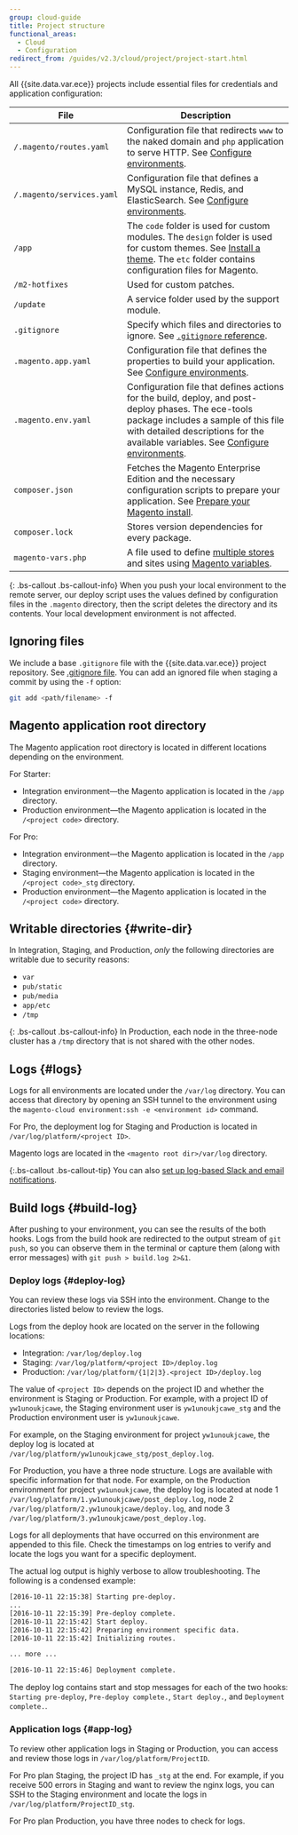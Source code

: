 ```yaml
---
group: cloud-guide
title: Project structure
functional_areas:
  - Cloud
  - Configuration
redirect_from: /guides/v2.3/cloud/project/project-start.html
---
```


All {{site.data.var.ece}} projects include essential files for credentials and application configuration:

| File                      | Description                                                                                                                                                                                                                                                                          |
| ------------------------- | ------------------------------------------------------------------------------------------------------------------------------------------------------------------------------------------------------------------------------------------------------------------------------------ |
| `/.magento/routes.yaml`   | Configuration file that redirects `www` to the naked domain and `php` application to serve HTTP. See [Configure environments]({{page.baseurl}}/cloud/env/environment-intro.html).                                                                                                    |
| `/.magento/services.yaml` | Configuration file that defines a MySQL instance, Redis, and ElasticSearch. See [Configure environments]({{page.baseurl}}/cloud/env/environment-intro.html).                                                                                                                         |
| `/app`                    | The `code` folder is used for custom modules. The `design` folder is used for custom themes. See [Install a theme]({{page.baseurl}}/cloud/howto/install-theme.html). The `etc` folder contains configuration files for Magento.                                                      |
| `/m2-hotfixes`            | Used for custom patches.                                                                                                                                                                                                                                                             |
| `/update`                 | A service folder used by the support module.                                                                                                                                                                                                                                         |
| `.gitignore`              | Specify which files and directories to ignore. See [`.gitignore` reference](#ignoring-files).                                                                                                                                                                                        |
| `.magento.app.yaml`       | Configuration file that defines the properties to build your application. See [Configure environments]({{page.baseurl}}/cloud/env/environment-intro.html).                                                                                                                           |
| `.magento.env.yaml`       | Configuration file that defines actions for the build, deploy, and post-deploy phases. The ece-tools package includes a sample of this file with detailed descriptions for the available variables. See [Configure environments]({{page.baseurl}}/cloud/env/environment-intro.html). |
| `composer.json`           | Fetches the Magento Enterprise Edition and the necessary configuration scripts to prepare your application. See [Prepare your Magento install]({{page.baseurl}}/cloud/setup/import-prepare.html).                                                                                    |
| `composer.lock`           | Stores version dependencies for every package.                                                                                                                                                                                                                                       |
| `magento-vars.php`        | A file used to define [multiple stores]({{page.baseurl}}/cloud/configure/multiple-sites.html#modify-the-magento-varsphp-file) and sites using [Magento variables]({{page.baseurl}}/configure/multi-site.html).                                                                       |

{: .bs-callout .bs-callout-info}
When you push your local environment to the remote server, our deploy script uses the values defined by configuration files in the `.magento` directory, then the script deletes the directory and its contents. Your local development environment is not affected.

## Ignoring files

We include a base `.gitignore` file with the {{site.data.var.ece}} project repository. See [.gitignore file](https://github.com/magento/magento-cloud/blob/master/.gitignore). You can add an ignored file when staging a commit by using the `-f` option:

```bash
git add <path/filename> -f
```

## Magento application root directory

The Magento application root directory is located in different locations depending on the environment.

For Starter:

* Integration environment—the Magento application is located in the `/app` directory.
* Production environment—the Magento application is located in the `/<project code>` directory.

For Pro:

* Integration environment—the Magento application is located in the `/app` directory.
* Staging environment—the Magento application is located in the `/<project code>_stg` directory.
* Production environment—the Magento application is located in the `/<project code>` directory.

## Writable directories {#write-dir}

In Integration, Staging, and Production, _only_ the following directories are writable due to security reasons:

* `var`
* `pub/static`
* `pub/media`
* `app/etc`
* `/tmp`

{: .bs-callout .bs-callout-info}
In Production, each node in the three-node cluster has a `/tmp` directory that is not shared with the other nodes.

## Logs {#logs}

Logs for all environments are located under the `/var/log` directory. You can access that directory by opening an SSH tunnel to the environment using the `magento-cloud environment:ssh -e <environment id>` command.

For Pro, the deployment log for Staging and Production is located in `/var/log/platform/<project ID>`.

Magento logs are located in the `<magento root dir>/var/log` directory.

{:.bs-callout .bs-callout-tip}
You can also [set up log-based Slack and email notifications]({{page.baseurl}}/cloud/env/setup-notifications.html).

## Build logs {#build-log}

After pushing to your environment, you can see the results of the both hooks. Logs from the build hook are redirected to the output stream of `git push`, so you can observe them in the terminal or capture them (along with error messages) with `git push > build.log 2>&1`.

### Deploy logs {#deploy-log}

You can review these logs via SSH into the environment. Change to the directories listed below to review the logs.

Logs from the deploy hook are located on the server in the following locations:

* Integration: `/var/log/deploy.log`
* Staging: `/var/log/platform/<project ID>/deploy.log`
* Production: `/var/log/platform/{1|2|3}.<project ID>/deploy.log`

The value of `<project ID>` depends on the project ID and whether the environment is Staging or Production. For example, with a project ID of `yw1unoukjcawe`, the Staging environment user is `yw1unoukjcawe_stg` and the Production environment user is `yw1unoukjcawe`.

For example, on the Staging environment for project `yw1unoukjcawe`, the deploy log is located at `/var/log/platform/yw1unoukjcawe_stg/post_deploy.log`.

For Production, you have a three node structure. Logs are available with specific information for that node. For example, on the Production environment for project `yw1unoukjcawe`, the deploy log is located at node 1 `/var/log/platform/1.yw1unoukjcawe/post_deploy.log`, node 2 `/var/log/platform/2.yw1unoukjcawe/deploy.log`, and node 3 `/var/log/platform/3.yw1unoukjcawe/post_deploy.log`.

Logs for all deployments that have occurred on this environment are appended to this file. Check the timestamps on log entries to verify and locate the logs you want for a specific deployment.

The actual log output is highly verbose to allow troubleshooting. The following is a condensed example:

```xml
[2016-10-11 22:15:38] Starting pre-deploy.
...
[2016-10-11 22:15:39] Pre-deploy complete.
[2016-10-11 22:15:42] Start deploy.
[2016-10-11 22:15:42] Preparing environment specific data.
[2016-10-11 22:15:42] Initializing routes.

... more ...

[2016-10-11 22:15:46] Deployment complete.
```

The deploy log contains start and stop messages for each of the two hooks:
`Starting pre-deploy`, `Pre-deploy complete.`, `Start deploy.`, and `Deployment complete.`.

### Application logs {#app-log}

To review other application logs in Staging or Production, you can access and review those logs in `/var/log/platform/ProjectID`.

For Pro plan Staging, the project ID has `_stg` at the end. For example, if you receive 500 errors in Staging and want to review the nginx logs, you can SSH to the Staging environment and locate the logs in `/var/log/platform/ProjectID_stg`.

For Pro plan Production, you have three nodes to check for logs.

